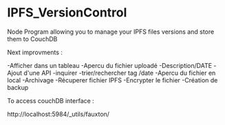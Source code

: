 # IPFS_VersionControl
Node Program allowing you to manage your IPFS files versions and store them to CouchDB

Next improvments : 

-Afficher dans un tableau
-Apercu du fichier uploadé
-Description/DATE
-Ajout d'une API 
-inquirer
-trier/rechercher tag /date
-Apercu du fichier en local
-Archivage 
-Récuperer fichier IPFS
-Encrypter le fichier
-Création de backup
	
To access couchDB interface :

http://localhost:5984/_utils/fauxton/
